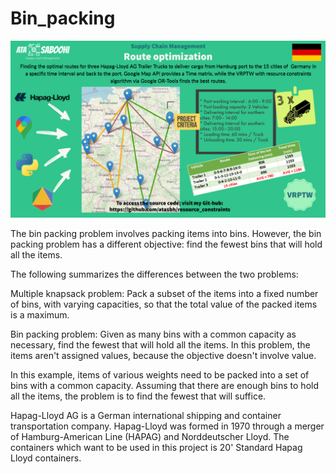 # Bin_packing

![Alt text](https://github.com/atasbh/resource_constraints/blob/main/VRPTW_Hapag-Lloyd%20AG-1.png)

The bin packing problem involves packing items into bins. However, the bin packing problem has a different objective: find the fewest bins that will hold all the items.

The following summarizes the differences between the two problems:

Multiple knapsack problem: Pack a subset of the items into a fixed number of bins, with varying capacities, so that the total value of the packed items is a maximum.

Bin packing problem: Given as many bins with a common capacity as necessary, find the fewest that will hold all the items. In this problem, the items aren't assigned values, because the objective doesn't involve value.

In this example, items of various weights need to be packed into a set of bins with a common capacity. Assuming that there are enough bins to hold all the items, the problem is to find the fewest that will suffice.

Hapag-Lloyd AG is a German international shipping and container transportation company. Hapag-Lloyd was formed in 1970 through a merger of Hamburg-American Line (HAPAG) and Norddeutscher Lloyd.
The containers which want to be used in this project is 20' Standard Hapag Lloyd containers.
